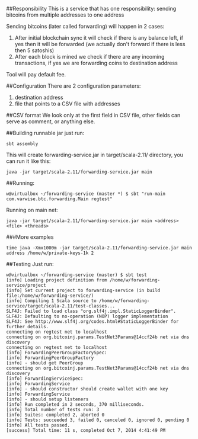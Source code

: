 ##Responsibility
This is a service that has one responsibility: sending bitcoins from multiple addresses to one address

Sending bitcoins (later called forwarding) will happen in 2 cases:  
1. After initial blockchain sync it will check if there is any balance left, if yes then it will be forwarded (we actually don't forward if there is less then 5 satoshis)  
2. After each block is mined we check if there are any incoming transactions, if yes we are forwarding coins to destination address  

Tool will pay default fee.
 
##Configuration
There are 2 configuration parameters:   
1. destination address  
2. file that points to a CSV file with addresses  

##CSV format
We look only at the first field in CSV file, other fields can serve as comment, or anything else.

##Building runnable jar
just run:
```
sbt assembly
```

This will create forwarding-service.jar in target/scala-2.11/ directory, you can run it like this:

```
java -jar target/scala-2.11/forwarding-service.jar main
```

##Running:
```
w@virtualbox ~/forwarding-service (master *) $ sbt "run-main com.varwise.btc.forwarding.Main regtest"
```

Running on main net:
```
java -jar target/scala-2.11/forwarding-service.jar main <address> <file> <threads>
```

###More examples
```
time java -Xmx1000m -jar target/scala-2.11/forwarding-service.jar main address /home/w/private-keys-1k 2
```

##Testing
Just run:  
```
w@virtualbox ~/forwarding-service (master) $ sbt test
[info] Loading project definition from /home/w/forwarding-service/project
[info] Set current project to forwarding-service (in build file:/home/w/forwarding-service/)
[info] Compiling 1 Scala source to /home/w/forwarding-service/target/scala-2.11/test-classes...
SLF4J: Failed to load class "org.slf4j.impl.StaticLoggerBinder".
SLF4J: Defaulting to no-operation (NOP) logger implementation
SLF4J: See http://www.slf4j.org/codes.html#StaticLoggerBinder for further details.
connecting on regtest net to localhost
connecting on org.bitcoinj.params.TestNet3Params@14ccf24b net via dns discovery
connecting on regtest net to localhost
[info] ForwardingPeerGroupFactorySpec:
[info] ForwardingPeerGroupFactory
[info] - should get PeerGroup
connecting on org.bitcoinj.params.TestNet3Params@14ccf24b net via dns discovery
[info] ForwardingServiceSpec:
[info] ForwardingService
[info] - should constructor should create wallet with one key
[info] ForwardingService
[info] - should setup listeners
[info] Run completed in 2 seconds, 370 milliseconds.
[info] Total number of tests run: 3
[info] Suites: completed 2, aborted 0
[info] Tests: succeeded 3, failed 0, canceled 0, ignored 0, pending 0
[info] All tests passed.
[success] Total time: 11 s, completed Oct 7, 2014 4:41:49 PM
```
